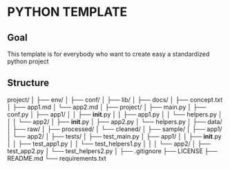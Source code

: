 # PYTHON TEMPLATE

## Goal

This template is for everybody who want to create easy a standardized python project

## Structure

project/
│
├── env/
│
├── conf/
│
├── lib/
│
├── docs/
│   ├── concept.txt
│   ├── app1.md
│   └── app2.md
│
├── project/
│   ├── main.py
│   ├── conf.py
│   ├── app1/
│   │   ├── __init__.py
│   │   ├── app1.py
│   │   └── helpers.py
│   │
│   └── app2/
│       ├── __init__.py
│       ├── app2.py
│       └── helpers.py
│
├── data/
│   ├── raw/
│   ├── processed/
│   └── cleaned/
│
├── sample/
│   ├── app1/
│   └── app2/
│
├── tests/
│   ├── test_main.py
│   ├── app1/
│   │   ├── __init__.py
│   │   ├── test_app1.py
│   │   └── test_helpers1.py
│   │
│   └── app2/
│       ├── test_app2.py
│       └── test_helpers2.py
│
├── .gitignore
├── LICENSE
├── README.md
└── requirements.txt
